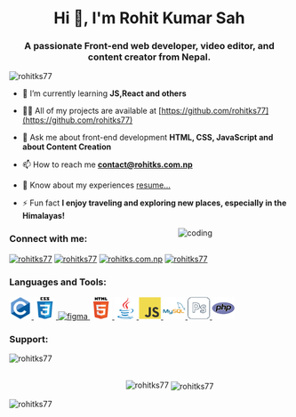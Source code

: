 <h1 align="center">Hi 👋, I'm Rohit Kumar Sah</h1>
<h3 align="center">A passionate Front-end web developer, video editor, and content creator from Nepal.</h3>

<p align="left"> <img src="https://komarev.com/ghpvc/?username=rohitks77&label=Profile%20views&color=0e75b6&style=flat" alt="rohitks77" /> </p>

- 🌱 I’m currently learning **JS,React and others**

- 👨‍💻 All of my projects are available at [https://github.com/rohitks77](https://github.com/rohitks77)

- 💬 Ask me about front-end development **HTML, CSS, JavaScript and about Content Creation**

- 📫 How to reach me **contact@rohitks.com.np**

- 📄 Know about my experiences [resume...](resume...)

- ⚡ Fun fact **I enjoy traveling and exploring new places, especially in the Himalayas!**
<img align="right" alt="coding" width="200" src="https://camo.githubusercontent.com/74b1705aa2dafc4ce3d68a181769b79d28eb347c4aa8946e2997a2908a29281f/68747470733a2f2f6d69726f2e6d656469756d2e636f6d2f6d61782f313237322f312a5a53566d57476363317765454e6230536861775778772e676966">

<h3 align="left">Connect with me:</h3>
<p align="left">
<a href="https://twitter.com/rohitks77" target="blank"><img align="center" src="https://raw.githubusercontent.com/rahuldkjain/github-profile-readme-generator/master/src/images/icons/Social/twitter.svg" alt="rohitks77" height="30" width="40" /></a>
<a href="https://linkedin.com/in/rohitks77" target="blank"><img align="center" src="https://raw.githubusercontent.com/rahuldkjain/github-profile-readme-generator/master/src/images/icons/Social/linked-in-alt.svg" alt="rohitks77" height="30" width="40" /></a>
<a href="https://fb.com/rohitks.com.np" target="blank"><img align="center" src="https://raw.githubusercontent.com/rahuldkjain/github-profile-readme-generator/master/src/images/icons/Social/facebook.svg" alt="rohitks.com.np" height="30" width="40" /></a>
<a href="https://instagram.com/rohitks77" target="blank"><img align="center" src="https://raw.githubusercontent.com/rahuldkjain/github-profile-readme-generator/master/src/images/icons/Social/instagram.svg" alt="rohitks77" height="30" width="40" /></a>
</p>

<h3 align="left">Languages and Tools:</h3>
<p align="left"> <a href="https://www.cprogramming.com/" target="_blank" rel="noreferrer"> <img src="https://raw.githubusercontent.com/devicons/devicon/master/icons/c/c-original.svg" alt="c" width="40" height="40"/> </a> <a href="https://www.w3schools.com/css/" target="_blank" rel="noreferrer"> <img src="https://raw.githubusercontent.com/devicons/devicon/master/icons/css3/css3-original-wordmark.svg" alt="css3" width="40" height="40"/> </a> <a href="https://www.figma.com/" target="_blank" rel="noreferrer"> <img src="https://www.vectorlogo.zone/logos/figma/figma-icon.svg" alt="figma" width="40" height="40"/> </a> <a href="https://www.w3.org/html/" target="_blank" rel="noreferrer"> <img src="https://raw.githubusercontent.com/devicons/devicon/master/icons/html5/html5-original-wordmark.svg" alt="html5" width="40" height="40"/> </a> <a href="https://www.java.com" target="_blank" rel="noreferrer"> <img src="https://raw.githubusercontent.com/devicons/devicon/master/icons/java/java-original.svg" alt="java" width="40" height="40"/> </a> <a href="https://developer.mozilla.org/en-US/docs/Web/JavaScript" target="_blank" rel="noreferrer"> <img src="https://raw.githubusercontent.com/devicons/devicon/master/icons/javascript/javascript-original.svg" alt="javascript" width="40" height="40"/> </a> <a href="https://www.mysql.com/" target="_blank" rel="noreferrer"> <img src="https://raw.githubusercontent.com/devicons/devicon/master/icons/mysql/mysql-original-wordmark.svg" alt="mysql" width="40" height="40"/> </a> <a href="https://www.photoshop.com/en" target="_blank" rel="noreferrer"> <img src="https://raw.githubusercontent.com/devicons/devicon/master/icons/photoshop/photoshop-line.svg" alt="photoshop" width="40" height="40"/> </a> <a href="https://www.php.net" target="_blank" rel="noreferrer"> <img src="https://raw.githubusercontent.com/devicons/devicon/master/icons/php/php-original.svg" alt="php" width="40" height="40"/> </a> </p>

<h3 align="left">Support:</h3>
<p><a href="https://www.buymeacoffee.com/rohitks77"> <img align="left" src="https://cdn.buymeacoffee.com/buttons/v2/default-yellow.png" height="50" width="210" alt="rohitks77" /></a></p><br><br>

<p><img align="left" src="https://github-readme-stats.vercel.app/api/top-langs?username=rohitks77&show_icons=true&locale=en&layout=compact" alt="rohitks77" /></p>

<p>&nbsp;<img align="center" src="https://github-readme-stats.vercel.app/api?username=rohitks77&show_icons=true&locale=en" alt="rohitks77" /></p>

<p><img align="center" src="https://github-readme-streak-stats.herokuapp.com/?user=rohitks77&" alt="rohitks77" /></p>
